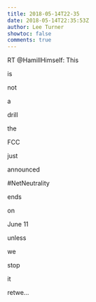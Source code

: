 ```yaml
---
title: 2018-05-14T22-35
date: 2018-05-14T22:35:53Z
author: Lee Turner
showtoc: false
comments: true
---
```


RT @HamillHimself: This

is

not

a

drill

the 

FCC

just

announced 

#NetNeutrality

ends 

on 

June 11

unless

we 

stop 

it

retwe…

